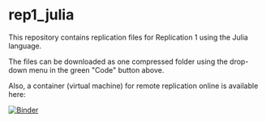 # rep1_julia

This repository contains replication files for Replication 1 using the Julia language.

The files can be downloaded as one compressed folder using the drop-down menu in the green "Code" button above.

Also, a container (virtual machine) for remote replication online is available here:

[![Binder](https://mybinder.org/badge_logo.svg)](https://mybinder.org/v2/gh/mattcingram/rep1_julia/HEAD)
